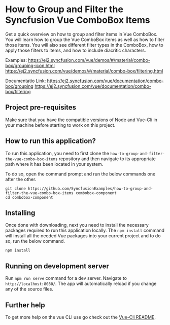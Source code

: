 # How to Group and Filter the Syncfusion Vue ComboBox Items

Get a quick overview on how to group and filter items in Vue ComboBox. You will learn how to group the Vue ComboBox items as well as how to filter those items. You will also see different filter types in the ComboBox, how to apply those filters to items, and how to include diacritic characters.
 
Examples:
https://ej2.syncfusion.com/vue/demos/#/material/combo-box/grouping-icon.html
https://ej2.syncfusion.com/vue/demos/#/material/combo-box/filtering.html

Documentatio Link: 
https://ej2.syncfusion.com/vue/documentation/combo-box/grouping
https://ej2.syncfusion.com/vue/documentation/combo-box/filtering


## Project pre-requisites
Make sure that you have the compatible versions of Node and Vue-Cli in your machine before starting to work on this project.

## How to run this application?
To run this application, you need to first clone the `how-to-group-and-filter-the-vue-combo-box-items` repository and then navigate to its appropriate path where it has been located in your system.

To do so, open the command prompt and run the below commands one after the other.

```
git clone https://github.com/SyncfusionExamples/how-to-group-and-filter-the-vue-combo-box-items combobox-component
cd combobox-component
```

## Installing
Once done with downloading, next you need to install the necessary packages required to run this application locally. The `npm install` command will install all the needed Vue packages into your current project and to do so, run the below command.

```
npm install
```

## Running on development server
Run `npm run serve` command for a dev server. Navigate to `http://localhost:8080/`. The app will automatically reload if you change any of the source files.

## Further help

To get more help on the vue CLI use go check out the [Vue-Cli README](https://github.com/vuejs/vue-cli/blob/master/README.md).
